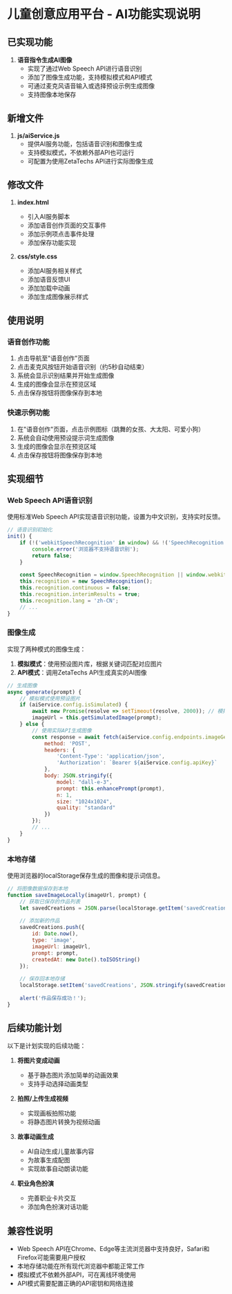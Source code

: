 # 儿童创意应用平台 - AI功能实现说明

## 已实现功能

1. **语音指令生成AI图像**
   - 实现了通过Web Speech API进行语音识别
   - 添加了图像生成功能，支持模拟模式和API模式
   - 可通过麦克风语音输入或选择预设示例生成图像
   - 支持图像本地保存

## 新增文件

1. **js/aiService.js**
   - 提供AI服务功能，包括语音识别和图像生成
   - 支持模拟模式，不依赖外部API也可运行
   - 可配置为使用ZetaTechs API进行实际图像生成

## 修改文件

1. **index.html**
   - 引入AI服务脚本
   - 添加语音创作页面的交互事件
   - 添加示例项点击事件处理
   - 添加保存功能实现

2. **css/style.css**
   - 添加AI服务相关样式
   - 添加语音反馈UI
   - 添加加载中动画
   - 添加生成图像展示样式

## 使用说明

### 语音创作功能

1. 点击导航至"语音创作"页面
2. 点击麦克风按钮开始语音识别（约5秒自动结束）
3. 系统会显示识别结果并开始生成图像
4. 生成的图像会显示在预览区域
5. 点击保存按钮将图像保存到本地

### 快速示例功能

1. 在"语音创作"页面，点击示例图标（跳舞的女孩、大太阳、可爱小狗）
2. 系统会自动使用预设提示词生成图像
3. 生成的图像会显示在预览区域
4. 点击保存按钮将图像保存到本地

## 实现细节

### Web Speech API语音识别

使用标准Web Speech API实现语音识别功能，设置为中文识别，支持实时反馈。

```javascript
// 语音识别初始化
init() {
    if (!('webkitSpeechRecognition' in window) && !('SpeechRecognition' in window)) {
        console.error('浏览器不支持语音识别');
        return false;
    }
    
    const SpeechRecognition = window.SpeechRecognition || window.webkitSpeechRecognition;
    this.recognition = new SpeechRecognition();
    this.recognition.continuous = false;
    this.recognition.interimResults = true;
    this.recognition.lang = 'zh-CN';
    // ...
}
```

### 图像生成

实现了两种模式的图像生成：

1. **模拟模式**：使用预设图片库，根据关键词匹配对应图片
2. **API模式**：调用ZetaTechs API生成真实的AI图像

```javascript
// 生成图像
async generate(prompt) {
    // 模拟模式使用预设图片
    if (aiService.config.isSimulated) {
        await new Promise(resolve => setTimeout(resolve, 2000)); // 模拟延迟
        imageUrl = this.getSimulatedImage(prompt);
    } else {
        // 使用实际API生成图像
        const response = await fetch(aiService.config.endpoints.imageGeneration, {
            method: 'POST',
            headers: {
                'Content-Type': 'application/json',
                'Authorization': `Bearer ${aiService.config.apiKey}`
            },
            body: JSON.stringify({
                model: "dall-e-3",
                prompt: this.enhancePrompt(prompt),
                n: 1,
                size: "1024x1024",
                quality: "standard"
            })
        });
        // ...
    }
}
```

### 本地存储

使用浏览器的localStorage保存生成的图像和提示词信息。

```javascript
// 将图像数据保存到本地
function saveImageLocally(imageUrl, prompt) {
    // 获取已保存的作品列表
    let savedCreations = JSON.parse(localStorage.getItem('savedCreations') || '[]');
    
    // 添加新的作品
    savedCreations.push({
        id: Date.now(),
        type: 'image',
        imageUrl: imageUrl,
        prompt: prompt,
        createdAt: new Date().toISOString()
    });
    
    // 保存回本地存储
    localStorage.setItem('savedCreations', JSON.stringify(savedCreations));
    
    alert('作品保存成功！');
}
```

## 后续功能计划

以下是计划实现的后续功能：

1. **将图片变成动画**
   - 基于静态图片添加简单的动画效果
   - 支持手动选择动画类型

2. **拍照/上传生成视频**
   - 实现画板拍照功能
   - 将静态图片转换为视频动画

3. **故事动画生成**
   - AI自动生成儿童故事内容
   - 为故事生成配图
   - 实现故事自动朗读功能

4. **职业角色扮演**
   - 完善职业卡片交互
   - 添加角色扮演对话功能

## 兼容性说明

- Web Speech API在Chrome、Edge等主流浏览器中支持良好，Safari和Firefox可能需要用户授权
- 本地存储功能在所有现代浏览器中都能正常工作
- 模拟模式不依赖外部API，可在离线环境使用
- API模式需要配置正确的API密钥和网络连接 